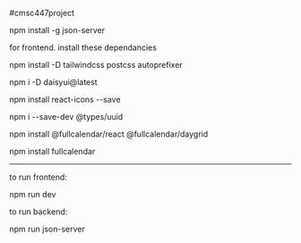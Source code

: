 #cmsc447project





npm install -g json-server

for frontend. install these dependancies

npm install -D tailwindcss postcss autoprefixer

npm i -D daisyui@latest

npm install react-icons --save

npm i --save-dev @types/uuid

npm install @fullcalendar/react @fullcalendar/daygrid

npm install fullcalendar


---------------------------------------

to run frontend:

npm run dev

to run backend:

npm run json-server
